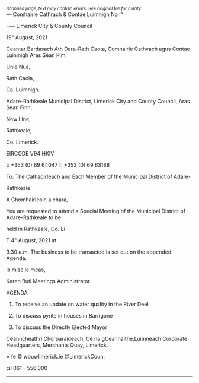 *<small>Scanned page, text may contain errors. See original file for clarity</small>*  
_—_ Comhairle Cathrach
& Contae Luimnigh
No ‘“

=— Limerick City
& County Council

19" August, 2021

Ceantar Bardasach Ath Dara-Rath Caota,
Comhairle Cathvach agus Contae Luininigh
Aras Séan Pim,

Unie Nua,

Rath Caola,

Ca. Luimnigh.

Adare-Rathkeale Municipal District,
Limerick City and County Council,
Aras Sean Finn,

New Line,

Rathkeale,

Co. Limerick.

EIRCODE V94 HKIV

t: +353 (0) 69 64047
f: +353 (0) 69 63188

To: The Cathaoirleach and Each Member of the Municipal District of Adare-

Rathkeale

A Chomhairleoir, a chara,

You are requested to attend a Special Meeting of the Municipal District of Adare-Rathkeale to be

held in Rathkeale, Co. Li

T 4" August, 2021 at

9.30 a.m. The business to be transacted is set out on the appended Agenda.

Is mise le meas,

Karen Butl
Meetings Administrator.

AGENDA

1. To receive an update on water quality in the River Deel

2. To discuss pyrite in houses in Barrigone

3. To discuss the Directly Elected Mayor

Ceanncheathri Chorparaideach, Cé na gCeannaithe,Luimneach
Corporate Headquarters, Merchants Quay, Limerick.

= fe
© wouwlimerick.ie
@LimerickCoun:

cil
061 - 556.000

---

